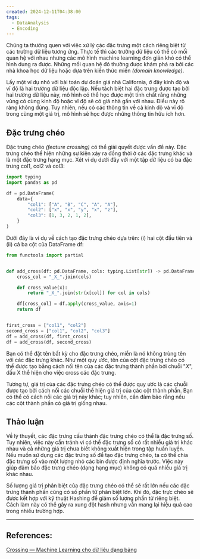 ```yaml
---
created: 2024-12-11T04:38:00
tags:
  - DataAnalysis
  - Encoding
---
```

Chúng ta thường quen với việc xử lý các đặc trưng một cách riêng biệt từ các trường dữ liệu tương ứng. Thực tế thì các trường dữ liệu có thể có mối quan hệ với nhau nhưng các mô hình machine learning đơn giản khó có thể hình dung ra được. Những mối quan hệ đó thường được khám phá ra bởi các nhà khoa học dữ liệu hoặc dựa trên kiến thức miền *(domain knowledge)*.

Lấy một ví dụ nhỏ với bài toán dự đoán giá nhà California, ở đây kinh độ và vĩ độ là hai trường dữ liệu độc lập. Nếu tách biệt hai đặc trưng được tạo bởi hai trường dữ liệu này, mô hình có thể học được một tính chất rằng những vùng có cùng kinh độ hoặc vĩ độ sẽ có giá nhà gần với nhau. Điều này rõ ràng không đúng. Tuy nhiên, nếu có các thông tin về cả kinh độ và vĩ độ trong cùng một giá trị, mô hình sẽ học được những thông tin hữu ích hơn.

## Đặc trưng chéo

Đặc trưng chéo *(feature crossing)* có thể giải quyết được vấn đề này. Đặc trưng chéo thể hiện những sự kiện xảy ra đồng thời ở các đặc trưng khác và là một đặc trưng hạng mục.
Xét ví dụ dưới đây với một tập dữ liệu có ba đặc trưng col1, col2 và col3:
```python
import typing
import pandas as pd

df = pd.DataFrame(
    data={
        "col1": ["A", "B", "C", "A", "A"],
        "col2": ["x", "x", "y", "x", "z"],
        "col3": [1, 3, 2, 1, 2],
    }
)
```

Dưới đây là ví dụ về cách tạo đặc trưng chéo dựa trên: (i) hai cột đầu tiên và (ii) cả ba cột của DataFrame df:
```python
from functools import partial


def add_cross(df: pd.DataFrame, cols: typing.List[str]) -> pd.DataFrame:
    cross_col = "_X_".join(cols)

    def cross_value(x):
        return "_X_".join(str(x[col]) for col in cols)

    df[cross_col] = df.apply(cross_value, axis=1)
    return df


first_cross = ["col1", "col2"]
second_cross = ["col1", "col2", "col3"]
df = add_cross(df, first_cross)
df = add_cross(df, second_cross)
```

Bạn có thể đặt tên bất kỳ cho đặc trưng chéo, miễn là nó không trùng tên với các đặc trưng khác. Như một quy ước, tên của cột đặc trưng chéo có thể được tạo bằng cách nối tên của các đặc trưng thành phần bởi chuỗi "_X_", dấu X thể hiện cho việc cross các đặc trưng.

Tương tự, giá trị của các đặc trưng chéo có thể được quy ước là các chuỗi được tạo bởi cách nối các chuỗi thể hiện giá trị của các cột thành phần. Bạn có thể có cách nối các giá trị này khác; tuy nhiên, cần đảm bảo rằng nếu các cột thành phần có giá trị giống nhau.

## Thảo luận

Về lý thuyết, các đặc trưng cấu thành đặc trưng chéo có thể là đặc trưng số. Tuy nhiên, việc này cần tránh vì có thể đặc trưng số có rất nhiều giá trị khác nhau và cả những giá trị chưa biết không xuất hiện trong tập huấn luyện. Nếu muốn sử dụng các đặc trưng số để tạo đặc trưng chéo, ta có thể chia đặc trưng số vào một lượng nhỏ các bin được định nghĩa trước. Việc này giúp đảm bảo đặc trưng chéo (dạng hạng mục) không có quá nhiều giá trị khác nhau.

Số lượng giá trị phân biệt của đặc trưng chéo có thể sẽ rất lớn nếu các đặc trưng thành phần cũng có số phần tử phân biệt lớn. Khi đó, đặc trực chéo sẽ được kết hợp với kỹ thuật Hashing để giảm số lượng phần tử riêng biệt. Cách làm này có thể gây ra xung đột hash nhưng vẫn mang lại hiệu quả cao trong nhiều trường hợp.

---
## References:
[Crossing — Machine Learning cho dữ liệu dạng bảng](https://machinelearningcoban.com/tabml_book/ch_data_processing/crossing.html)